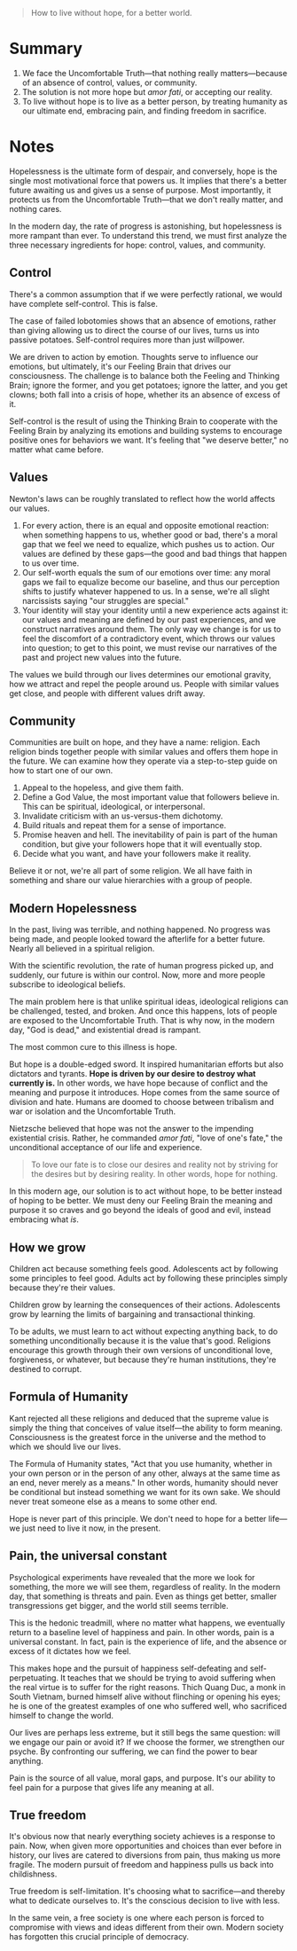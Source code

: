 > How to live without hope, for a better world.

# Summary
1. We face the Uncomfortable Truth—that nothing really matters—because of an absence of control, values, or community.
2. The solution is not more hope but *amor fati*, or accepting our reality.
3. To live without hope is to live as a better person, by treating humanity as our ultimate end, embracing pain, and finding freedom in sacrifice.

# Notes
Hopelessness is the ultimate form of despair, and conversely, hope is the single most motivational force that powers us. It implies that there's a better future awaiting us and gives us a sense of purpose. Most importantly, it protects us from the Uncomfortable Truth—that we don't really matter, and nothing cares.

In the modern day, the rate of progress is astonishing, but hopelessness is more rampant than ever. To understand this trend, we must first analyze the three necessary ingredients for hope: control, values, and community.

## Control
There's a common assumption that if we were perfectly rational, we would have complete self-control. This is false.

The case of failed lobotomies shows that an absence of emotions, rather than giving allowing us to direct the course of our lives, turns us into passive potatoes. Self-control requires more than just willpower.

We are driven to action by emotion. Thoughts serve to influence our emotions, but ultimately, it's our Feeling Brain that drives our consciousness. The challenge is to balance both the Feeling and Thinking Brain; ignore the former, and you get potatoes; ignore the latter, and you get clowns; both fall into a crisis of hope, whether its an absence of excess of it.

Self-control is the result of using the Thinking Brain to cooperate with the Feeling Brain by analyzing its emotions and building systems to encourage positive ones for behaviors we want. It's feeling that "we deserve better," no matter what came before.

## Values
Newton's laws can be roughly translated to reflect how the world affects our values.
1. For every action, there is an equal and opposite emotional reaction: when something happens to us, whether good or bad, there's a moral gap that we feel we need to equalize, which pushes us to action. Our values are defined by these gaps—the good and bad things that happen to us over time.
2. Our self-worth equals the sum of our emotions over time: any moral gaps we fail to equalize become our baseline, and thus our perception shifts to justify whatever happened to us. In a sense, we're all slight narcissists saying "our struggles are special."
3. Your identity will stay your identity until a new experience acts against it: our values and meaning are defined by our past experiences, and we construct narratives around them. The only way we change is for us to feel the discomfort of a contradictory event, which throws our values into question; to get to this point, we must revise our narratives of the past and project new values into the future.

The values we build through our lives determines our emotional gravity, how we attract and repel the people around us. People with similar values get close, and people with different values drift away.

## Community
Communities are built on hope, and they have a name: religion. Each religion binds together people with similar values and offers them hope in the future. We can examine how they operate via a step-to-step guide on how to start one of our own.
1. Appeal to the hopeless, and give them faith.
2. Define a God Value, the most important value that followers believe in. This can be spiritual, ideological, or interpersonal.
3. Invalidate criticism with an us-versus-them dichotomy.
4. Build rituals and repeat them for a sense of importance.
5. Promise heaven and hell. The inevitability of pain is part of the human condition, but give your followers hope that it will eventually stop.
6. Decide what you want, and have your followers make it reality.

Believe it or not, we're all part of some religion. We all have faith in something and share our value hierarchies with a group of people.

## Modern Hopelessness
In the past, living was terrible, and nothing happened. No progress was being made, and people looked toward the afterlife for a better future. Nearly all believed in a spiritual religion.

With the scientific revolution, the rate of human progress picked up, and suddenly, our future is within our control. Now, more and more people subscribe to ideological beliefs.

The main problem here is that unlike spiritual ideas, ideological religions can be challenged, tested, and broken. And once this happens, lots of people are exposed to the Uncomfortable Truth. That is why now, in the modern day, "God is dead," and existential dread is rampant.

The most common cure to this illness is hope.

But hope is a double-edged sword. It inspired humanitarian efforts but also dictators and tyrants. **Hope is driven by our desire to destroy what currently is.** In other words, we have hope because of conflict and the meaning and purpose it introduces. Hope comes from the same source of division and hate. Humans are doomed to choose between tribalism and war or isolation and the Uncomfortable Truth.

Nietzsche believed that hope was not the answer to the impending existential crisis. Rather, he commanded *amor fati*, "love of one's fate," the unconditional acceptance of our life and experience.

> To love our fate is to close our desires and reality not by striving for the desires but by desiring reality. In other words, hope for nothing.

In this modern age, our solution is to act without hope, to be better instead of hoping to be better. We must deny our Feeling Brain the meaning and purpose it so craves and go beyond the ideals of good and evil, instead embracing what *is*.

## How we grow
Children act because something feels good. Adolescents act by following some principles to feel good. Adults act by following these principles simply because they're their values.

Children grow by learning the consequences of their actions. Adolescents grow by learning the limits of bargaining and transactional thinking.

To be adults, we must learn to act without expecting anything back, to do something unconditionally because it is the value that's good. Religions encourage this growth through their own versions of unconditional love, forgiveness, or whatever, but because they're human institutions, they're destined to corrupt.

## Formula of Humanity
Kant rejected all these religions and deduced that the supreme value is simply the thing that conceives of value itself—the ability to form meaning. Consciousness is the greatest force in the universe and the method to which we should live our lives.

The Formula of Humanity states, "Act that you use humanity, whether in your own person or in the person of any other, always at the same time as an end, never merely as a means." In other words, humanity should never be conditional but instead something we want for its own sake. We should never treat someone else as a means to some other end.

Hope is never part of this principle. We don't need to hope for a better life—we just need to live it now, in the present.

## Pain, the universal constant
Psychological experiments have revealed that the more we look for something, the more we will see them, regardless of reality. In the modern day, that something is threats and pain. Even as things get better, smaller transgressions get bigger, and the world still seems terrible.

This is the hedonic treadmill, where no matter what happens, we eventually return to a baseline level of happiness and pain. In other words, pain is a universal constant. In fact, pain is the experience of life, and the absence or excess of it dictates how we feel.

This makes hope and the pursuit of happiness self-defeating and self-perpetuating. It teaches that we should be trying to avoid suffering when the real virtue is to suffer for the right reasons. Thich Quang Duc, a monk in South Vietnam, burned himself alive without flinching or opening his eyes; he is one of the greatest examples of one who suffered well, who sacrificed himself to change the world.

Our lives are perhaps less extreme, but it still begs the same question: will we engage our pain or avoid it? If we choose the former, we strengthen our psyche. By confronting our suffering, we can find the power to bear anything.

Pain is the source of all value, moral gaps, and purpose. It's our ability to feel pain for a purpose that gives life any meaning at all.

## True freedom
It's obvious now that nearly everything society achieves is a response to pain. Now, when given more opportunities and choices than ever before in history, our lives are catered to diversions from pain, thus making us more fragile. The modern pursuit of freedom and happiness pulls us back into childishness.

True freedom is self-limitation. It's choosing what to sacrifice—and thereby what to dedicate ourselves to. It's the conscious decision to live with less.

In the same vein, a free society is one where each person is forced to compromise with views and ideas different from their own. Modern society has forgotten this crucial principle of democracy.